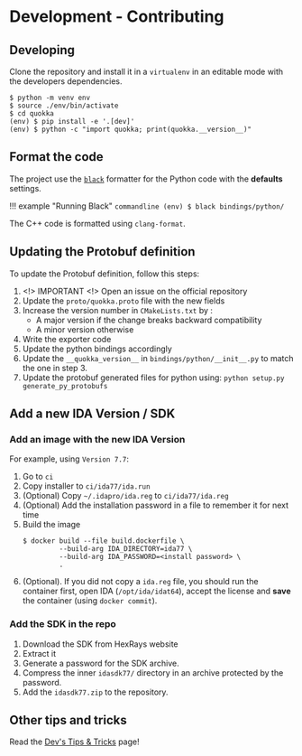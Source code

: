# Development - Contributing

## Developing

Clone the repository and install it in a `virtualenv` in an editable mode with
the developers dependencies.

```commandline
$ python -m venv env
$ source ./env/bin/activate
$ cd quokka
(env) $ pip install -e '.[dev]'
(env) $ python -c "import quokka; print(quokka.__version__)" 
```

## Format the code

The project use the [`black`](https://github.com/psf/black) formatter for the 
Python code with the **defaults** settings.

!!! example "Running Black"
	```commandline
	(env) $ black bindings/python/
	```

The C++ code is formatted using `clang-format`.

## Updating the Protobuf definition

To update the Protobuf definition, follow this steps:

1. <!> IMPORTANT <!> Open an issue on the official repository
2. Update the `proto/quokka.proto` file with the new fields
3. Increase the version number in `CMakeLists.txt` by :
   - A major version if the change breaks backward compatibility
   - A minor version otherwise
4. Write the exporter code
5. Update the python bindings accordingly
6. Update the `__quokka_version__` in `bindings/python/__init__.py` to match 
   the one in step 3.
7. Update the protobuf generated files for python using:
   `python setup.py generate_py_protobufs`

## Add a new IDA Version / SDK

### Add an image with the new IDA Version

For example, using `Version 7.7`:

1. Go to `ci`
1. Copy installer to `ci/ida77/ida.run`
1. (Optional) Copy `~/.idapro/ida.reg` to `ci/ida77/ida.reg`
1. (Optional) Add the installation password in a file to remember it for next time
1. Build the image
	```console
	$ docker build --file build.dockerfile \
	         --build-arg IDA_DIRECTORY=ida77 \
	         --build-arg IDA_PASSWORD=<install password> \
	         .
	```
1. (Optional). If you did not copy a `ida.reg` file, you should run the 
   container first, open IDA (`/opt/ida/idat64`), accept the license and 
   **save** the container (using `docker commit`).

### Add the SDK in the repo

1. Download the SDK from HexRays website
2. Extract it
3. Generate a password for the SDK archive.
4. Compress the inner `idasdk77/` directory in an archive protected by the
   password.
5. Add the `idasdk77.zip` to the repository.


## Other tips and tricks

Read the [Dev's Tips & Tricks](dev.md) page!
